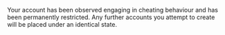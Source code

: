 Your account has been observed engaging in cheating behaviour and has been permanently restricted. Any further accounts you attempt to create will be placed under an identical state.